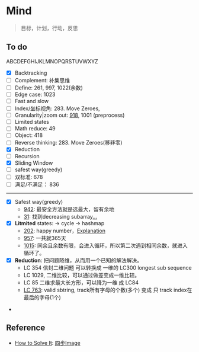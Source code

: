 # Mind 

> 目标，计划，行动，反思

## To do 

ABCDEFGHIJKLMNOPQRSTUVWXYZ

- [x] Backtracking
- [ ] Complement: 补集思维
- [ ] Define: 261, 997, 1022(余数)
- [ ] Edge case: 1023
- [ ] Fast and slow 
- [ ] Index/坐标视角: 283. Move Zeroes, 
- [ ] Granularity|zoom out: [918](https://github.com/willwang-x/algorithms-with-illustrations/blob/master/stories/granularity-zoom-out-918.md), 1001 (preprocess)
- [ ] Limited states
- [ ] Math reduce: 49
- [ ] Object: 418 
- [ ] Reverse thinking: 283. Move Zeroes(移非零)
- [x] Reduction
- [ ] Recursion
- [x] Sliding Window 
- [ ] safest way(greedy)
- [ ] 双标准: 678 
- [ ] 满足/不满足： 836 

--- 

- [x] Safest way(greedy)
	- [942](https://leetcode.com/problems/di-string-match/): 最安全方法就是选最大，留有余地 
	- [31](https://leetcode.com/problems/next-permutation/): 找到decreasing subarray[...](https://leetcode.com/problems/next-permutation/solution/)
- [x] **Litmited** states: -> cycle -> hashmap 
	- [202](https://leetcode.com/problems/happy-number/): happy number，[Explanation](https://leetcode.com/problems/happy-number/discuss/56919/Explanation-of-why-those-posted-algorithms-are-mathematically-valid) 
	- [957](https://leetcode.com/problems/prison-cells-after-n-days/): 一共就365天
	- [1015](https://leetcode.com/problems/smallest-integer-divisible-by-k/): 同余且余数有限，会进入循环，所以第二次遇到相同余数，就进入循环了。
- [x] **Reduction**: 把问题降维，从而用一个已知的解法解决。
	- LC 354 信封二维问题 可以转换成 一维的 LC300 longest sub sequence 
	- LC 1029, 二维比较，可以通过做差变成一维比较。
	- LC 85 二维求最大长方形，可以降为一维 成 LC84 
	- [LC 763](https://leetcode.com/problems/partition-labels/): valid sbtring, track所有字母的个数(多个) 变成 只 track index在最后的字母(1个)
- 





## Reference 

* [How to Solve It](https://book.douban.com/subject/1456890/): [四步Image](https://www.douban.com/photos/photo/1691693211/)